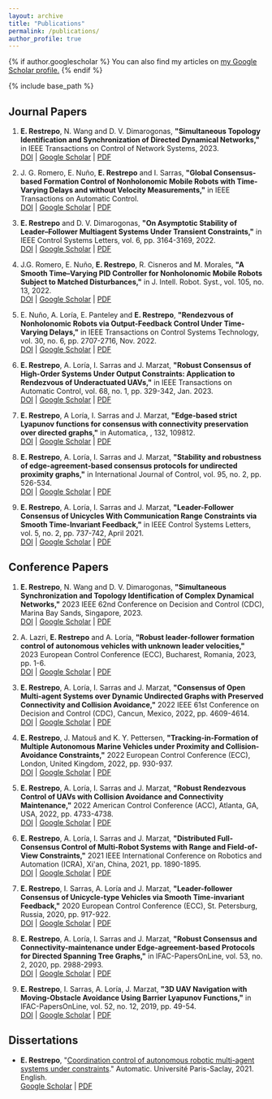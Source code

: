 ```yaml
---
layout: archive
title: "Publications"
permalink: /publications/
author_profile: true
---
```


{% if author.googlescholar %}
  You can also find my articles on <u><a href="{{author.googlescholar}}">my Google Scholar profile</a>.</u>
{% endif %}

{% include base_path %}

<!-- {% for post in site.publications reversed %}
  {% include archive-single.html %}
{% endfor %} -->

## Journal Papers

1. **E. Restrepo**, N. Wang and D. V. Dimarogonas, **"Simultaneous Topology Identification and Synchronization of Directed Dynamical Networks,"** in IEEE Transactions on Control of Network Systems, 2023.\
[DOI]() | [Google Scholar]() | [PDF]()

1. J. G. Romero, E. Nuño, **E. Restrepo** and I. Sarras, **"Global Consensus-based Formation Control of Nonholonomic Mobile Robots with Time-Varying Delays and without Velocity Measurements,"** in IEEE Transactions on Automatic Control.\
[DOI](https://doi.org/10.1109/TAC.2023.3264744) | [Google Scholar](https://scholar.google.fr/citations?view_op=view_citation&hl=fr&user=6CaXeN4AAAAJ&sortby=pubdate&citation_for_view=6CaXeN4AAAAJ:Se3iqnhoufwC) | [PDF]()

1. **E. Restrepo** and D. V. Dimarogonas, **"On Asymptotic Stability of Leader–Follower Multiagent Systems Under Transient Constraints,"** in IEEE Control Systems Letters, vol. 6, pp. 3164-3169, 2022.\
[DOI](https://doi.org/10.1109/LCSYS.2022.3182846) | [Google Scholar](https://scholar.google.fr/citations?view_op=view_citation&hl=fr&user=6CaXeN4AAAAJ&sortby=pubdate&citation_for_view=6CaXeN4AAAAJ:eQOLeE2rZwMC) | [PDF]()

1. J.G. Romero, E. Nuño, **E. Restrepo**, R. Cisneros and M. Morales, **"A Smooth Time–Varying PID Controller for Nonholonomic Mobile Robots Subject to Matched Disturbances,"** in J. Intell. Robot. Syst., vol. 105, no. 13, 2022.\
[DOI](https://doi.org/10.1007/s10846-022-01622-3) | [Google Scholar](https://scholar.google.fr/citations?view_op=view_citation&hl=fr&user=6CaXeN4AAAAJ&sortby=pubdate&citation_for_view=6CaXeN4AAAAJ:YsMSGLbcyi4C) | [PDF]()

1. E. Nuño, A. Loría, E. Panteley and **E. Restrepo**, **"Rendezvous of Nonholonomic Robots via Output-Feedback Control Under Time-Varying Delays,"** in IEEE Transactions on Control Systems Technology, vol. 30, no. 6, pp. 2707-2716, Nov. 2022.\
[DOI](https://doi.org/10.1109/TCST.2022.3144031) | [Google Scholar](https://scholar.google.fr/citations?view_op=view_citation&hl=fr&user=6CaXeN4AAAAJ&sortby=pubdate&citation_for_view=6CaXeN4AAAAJ:IjCSPb-OGe4C) | [PDF](https://hal.science/hal-03752270v2/document)

1. **E. Restrepo**, A. Loría, I. Sarras and J. Marzat, **"Robust Consensus of High-Order Systems Under Output Constraints: Application to Rendezvous of Underactuated UAVs,"** in IEEE Transactions on Automatic Control, vol. 68, no. 1, pp. 329-342, Jan. 2023.\
[DOI](https://doi.org/10.1109/TAC.2022.3144107) | [Google Scholar](https://scholar.google.fr/citations?view_op=view_citation&hl=fr&user=6CaXeN4AAAAJ&sortby=pubdate&citation_for_view=6CaXeN4AAAAJ:zYLM7Y9cAGgC) | [PDF](https://hal.science/hal-03275331v2/document)

1. **E. Restrepo**, A Loría, I. Sarras and J. Marzat, **"Edge-based strict Lyapunov functions for consensus with connectivity preservation over directed graphs,"** in Automatica, , 132, 109812.\
[DOI](https://doi.org/10.1016/j.automatica.2021.109812) | [Google Scholar](https://scholar.google.fr/citations?view_op=view_citation&hl=fr&user=6CaXeN4AAAAJ&sortby=pubdate&citation_for_view=6CaXeN4AAAAJ:UeHWp8X0CEIC) | [PDF](https://hal.science/hal-03306580v1/document)

1. **E. Restrepo**, A. Loría, I. Sarras and J. Marzat, **"Stability and robustness of edge-agreement-based consensus protocols for undirected proximity graphs,"** in International Journal of Control, vol. 95, no. 2, pp. 526-534.\
[DOI](https://doi.org/10.1080/00207179.2020.1800101) | [Google Scholar](https://scholar.google.fr/citations?view_op=view_citation&hl=fr&user=6CaXeN4AAAAJ&sortby=pubdate&citation_for_view=6CaXeN4AAAAJ:2osOgNQ5qMEC) | [PDF](https://hal.science/hal-02932046v1/document)

1. **E. Restrepo**, A. Loría, I. Sarras and J. Marzat, **"Leader-Follower Consensus of Unicycles With Communication Range Constraints via Smooth Time-Invariant Feedback,"** in IEEE Control Systems Letters, vol. 5, no. 2, pp. 737-742, April 2021.\
[DOI](https://doi.org/10.1109/LCSYS.2020.3005181) | [Google Scholar](https://scholar.google.fr/citations?view_op=view_citation&hl=fr&user=6CaXeN4AAAAJ&sortby=pubdate&citation_for_view=6CaXeN4AAAAJ:u-x6o8ySG0sC) | [PDF](https://hal.science/hal-02901383v1/document)

## Conference Papers

1. **E. Restrepo**, N. Wang and D. V. Dimarogonas, **"Simultaneous Synchronization and Topology Identification of Complex Dynamical Networks,"** 2023 IEEE 62nd Conference on Decision and Control (CDC), Marina Bay Sands, Singapore, 2023.\
[DOI]() | [Google Scholar]() | [PDF]()

1. A. Lazri, **E. Restrepo** and A. Loría, **"Robust leader-follower formation control of autonomous vehicles with unknown leader velocities,"** 2023 European Control Conference (ECC), Bucharest, Romania, 2023, pp. 1-6.\
[DOI](https://doi.org/10.23919/ECC57647.2023.10178165) | [Google Scholar](https://scholar.google.fr/citations?view_op=view_citation&hl=fr&user=6CaXeN4AAAAJ&sortby=pubdate&citation_for_view=6CaXeN4AAAAJ:LkGwnXOMwfcC) | [PDF](https://hal.science/hal-03869953v1/document)

1. **E. Restrepo**, A. Loría, I. Sarras and J. Marzat, **"Consensus of Open Multi-agent Systems over Dynamic Undirected Graphs with Preserved Connectivity and Collision Avoidance,"** 2022 IEEE 61st Conference on Decision and Control (CDC), Cancun, Mexico, 2022, pp. 4609-4614.\
[DOI](https://doi.org/10.1109/CDC51059.2022.9993102) | [Google Scholar](https://scholar.google.fr/citations?view_op=view_citation&hl=fr&user=6CaXeN4AAAAJ&sortby=pubdate&citation_for_view=6CaXeN4AAAAJ:roLk4NBRz8UC) | [PDF](https://hal.science/hal-03788968v2/document)

1. **E. Restrepo**, J. Matouš and K. Y. Pettersen, **"Tracking-in-Formation of Multiple Autonomous Marine Vehicles under Proximity and Collision-Avoidance Constraints,"** 2022 European Control Conference (ECC), London, United Kingdom, 2022, pp. 930-937.\
[DOI](https://doi.org/10.23919/ECC55457.2022.9838207) | [Google Scholar](https://scholar.google.fr/citations?view_op=view_citation&hl=fr&user=6CaXeN4AAAAJ&sortby=pubdate&citation_for_view=6CaXeN4AAAAJ:WF5omc3nYNoC) | [PDF](https://hal.science/hal-03513288v1/document)

1. **E. Restrepo**, A. Loría, I. Sarras and J. Marzat, **"Robust Rendezvous Control of UAVs with Collision Avoidance and Connectivity Maintenance,"** 2022 American Control Conference (ACC), Atlanta, GA, USA, 2022, pp. 4733-4738.\
[DOI](https://doi.org/10.23919/ACC53348.2022.9867434) | [Google Scholar](https://scholar.google.fr/citations?view_op=view_citation&hl=fr&user=6CaXeN4AAAAJ&sortby=pubdate&citation_for_view=6CaXeN4AAAAJ:ufrVoPGSRksC) | [PDF](https://hal.science/hal-03752235v1/document)

1. **E. Restrepo**, A. Loría, I. Sarras and J. Marzat, **"Distributed Full-Consensus Control of Multi-Robot Systems with Range and Field-of-View Constraints,"** 2021 IEEE International Conference on Robotics and Automation (ICRA), Xi'an, China, 2021, pp. 1890-1895.\
[DOI](https://doi.org/10.1109/ICRA48506.2021.9561551) | [Google Scholar](https://scholar.google.fr/citations?view_op=view_citation&hl=fr&user=6CaXeN4AAAAJ&sortby=pubdate&citation_for_view=6CaXeN4AAAAJ:Tyk-4Ss8FVUC) | [PDF](https://hal.science/hal-03334305v1/document)

1. **E. Restrepo**, I. Sarras, A. Loría and J. Marzat, **"Leader-follower Consensus of Unicycle-type Vehicles via Smooth Time-invariant Feedback,"** 2020 European Control Conference (ECC), St. Petersburg, Russia, 2020, pp. 917-922.\
[DOI](https://doi.org/10.23919/ECC51009.2020.9143718) | [Google Scholar](https://scholar.google.fr/citations?view_op=view_citation&hl=fr&user=6CaXeN4AAAAJ&sortby=pubdate&citation_for_view=6CaXeN4AAAAJ:d1gkVwhDpl0C) | [PDF](https://hal.science/hal-02874007v1/document)

1. **E. Restrepo**, A. Loría, I. Sarras and J. Marzat, **"Robust Consensus and Connectivity-maintenance under Edge-agreement-based Protocols for Directed Spanning Tree Graphs,"** in IFAC-PapersOnLine, vol. 53, no. 2, 2020, pp. 2988-2993.\
[DOI](https://doi.org/10.1016/j.ifacol.2020.12.978) | [Google Scholar](https://scholar.google.fr/citations?view_op=view_citation&hl=fr&user=6CaXeN4AAAAJ&sortby=pubdate&citation_for_view=6CaXeN4AAAAJ:9yKSN-GCB0IC) | [PDF](https://hal.science/hal-02917400v1/document)

1. **E. Restrepo**, I. Sarras, A. Loría, J. Marzat, **"3D UAV Navigation with Moving-Obstacle Avoidance Using Barrier Lyapunov Functions,"** in IFAC-PapersOnLine, vol. 52, no. 12, 2019, pp. 49-54.\
[DOI](https://doi.org/10.1016/j.ifacol.2019.11.068) | [Google Scholar](https://scholar.google.fr/citations?view_op=view_citation&hl=fr&user=6CaXeN4AAAAJ&sortby=pubdate&citation_for_view=6CaXeN4AAAAJ:u5HHmVD_uO8C) | [PDF](https://hal.science/hal-02355276v1/document)

## Dissertations

* **E. Restrepo**, "[Coordination control of autonomous robotic multi-agent systems under constraints](https://theses.hal.science/tel-03537341)." Automatic. Université Paris-Saclay, 2021. English.\
[Google Scholar](https://scholar.google.fr/citations?view_op=view_citation&hl=fr&user=6CaXeN4AAAAJ&citation_for_view=6CaXeN4AAAAJ:Y0pCki6q_DkC) | [PDF](https://theses.hal.science/tel-03537341v1/document)     

